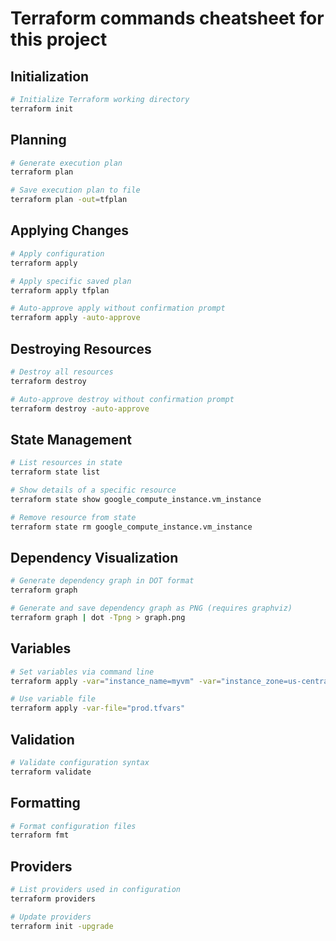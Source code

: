 # Terraform commands cheatsheet for this project

## Initialization
```bash
# Initialize Terraform working directory
terraform init
```

## Planning
```bash
# Generate execution plan
terraform plan

# Save execution plan to file
terraform plan -out=tfplan
```

## Applying Changes
```bash
# Apply configuration
terraform apply

# Apply specific saved plan
terraform apply tfplan

# Auto-approve apply without confirmation prompt
terraform apply -auto-approve
```

## Destroying Resources
```bash
# Destroy all resources
terraform destroy

# Auto-approve destroy without confirmation prompt
terraform destroy -auto-approve
```

## State Management
```bash
# List resources in state
terraform state list

# Show details of a specific resource
terraform state show google_compute_instance.vm_instance

# Remove resource from state
terraform state rm google_compute_instance.vm_instance
```

## Dependency Visualization
```bash
# Generate dependency graph in DOT format
terraform graph

# Generate and save dependency graph as PNG (requires graphviz)
terraform graph | dot -Tpng > graph.png
```

## Variables
```bash
# Set variables via command line
terraform apply -var="instance_name=myvm" -var="instance_zone=us-central1-a"

# Use variable file
terraform apply -var-file="prod.tfvars"
```

## Validation
```bash
# Validate configuration syntax
terraform validate
```

## Formatting
```bash
# Format configuration files
terraform fmt
```

## Providers
```bash
# List providers used in configuration
terraform providers

# Update providers
terraform init -upgrade
```
